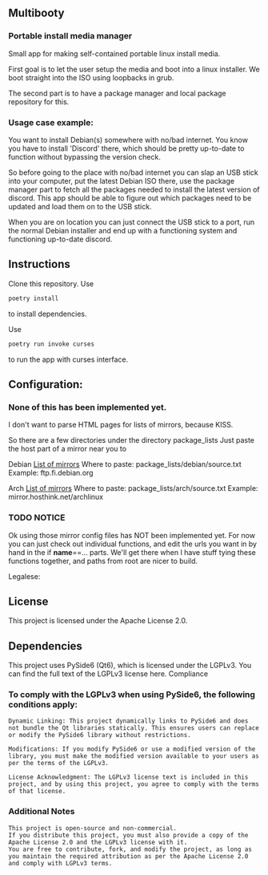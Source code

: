 ## Multibooty
### Portable install media manager

Small app for making self-contained portable linux install media.

First goal is to let the user setup the media and boot into a linux installer. We boot straight into the ISO using loopbacks in grub. 

The second part is to have a package manager and local package repository for this.

### Usage case example:

You want to install Debian(s) somewhere with no/bad internet. You know you have to install 'Discord' there, which should be pretty up-to-date to function without
bypassing the version check. 

So before going to the place with no/bad internet you can slap an USB stick into your computer, put the latest Debian ISO there, use the package manager part to fetch all the packages needed to install the latest version of discord. This app should be able to figure out which packages need to be updated and load them on to the USB stick. 

When you are on location you can just connect the USB stick to a port, run the normal Debian installer and end up with a functioning system and functioning up-to-date discord.

## Instructions

Clone this repository. Use
```bash
poetry install
```
to install dependencies.

Use
```bash
poetry run invoke curses
```
to run the app with curses interface.

## Configuration:
### None of this has been implemented yet.
I don't want to parse HTML pages for lists of mirrors, because KISS.

So there are a few directories under the directory
package_lists
Just paste the host part of a mirror near you to

Debian
[List of mirrors](https://www.debian.org/mirror/list)
Where to paste: package_lists/debian/source.txt
Example: ftp.fi.debian.org

Arch
[List of mirrors](https://archlinux.org/mirrors/status/)
Where to paste: package_lists/arch/source.txt
Example: mirror.hosthink.net/archlinux

### TODO NOTICE

Ok using those mirror config files has NOT been implemented yet. For now you can just check out individual functions,
and edit the urls you want in by hand in the if __name__==... parts.
We'll get there when I have stuff tying these functions together, and paths from root are nicer to build.

Legalese:

## License

This project is licensed under the Apache License 2.0.

## Dependencies

This project uses PySide6 (Qt6), which is licensed under the LGPLv3. You can find the full text of the LGPLv3 license here.
Compliance

### To comply with the LGPLv3 when using PySide6, the following conditions apply:

    Dynamic Linking: This project dynamically links to PySide6 and does not bundle the Qt libraries statically. This ensures users can replace or modify the PySide6 library without restrictions.

    Modifications: If you modify PySide6 or use a modified version of the library, you must make the modified version available to your users as per the terms of the LGPLv3.

    License Acknowledgment: The LGPLv3 license text is included in this project, and by using this project, you agree to comply with the terms of that license.

### Additional Notes

    This project is open-source and non-commercial.
    If you distribute this project, you must also provide a copy of the Apache License 2.0 and the LGPLv3 license with it.
    You are free to contribute, fork, and modify the project, as long as you maintain the required attribution as per the Apache License 2.0 and comply with LGPLv3 terms.
